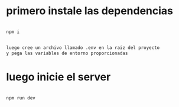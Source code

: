 
# primero instale las dependencias

```bash

npm i

```


```bash

luego cree un archivo llamado .env en la raiz del proyecto 
y pega las variables de entorno proporcionadas

```


# luego  inicie el server

```bash

npm run dev

```